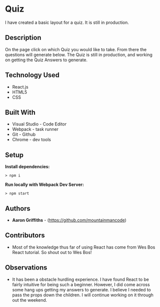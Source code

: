 # Quiz

I have created a basic layout for a quiz. It is still in production.

## Description

On the page click on which Quiz you would like to take. From there the questions will generate below. The Quiz is still in production, and working on getting the Quiz Answers to generate. 

## Technology Used
* React.js
* HTML5
* CSS

## Built With

* Visual Studio - Code Editor
* Webpack - task runner
* Git - Github
* Chrome - dev tools

## Setup

**Install dependencies:**

`> npm i`

**Run locally with Webpack Dev Server:**

`> npm start`


## Authors

* **Aaron Griffiths** - (https://github.com/mountainmancode)

## Contributors

* Most of the knowledge thus far of using React has come from Wes Bos React tutorial. So shout out to Wes Bos!

## Observations
* It has been a obstacle hurdling experience.  I have found React to be fairly intuitive for being such a beginner. However, I did come across some hang ups getting my answers to generate. I believe I needed to pass the props down the children. I will continue working on it through out the weekend.
